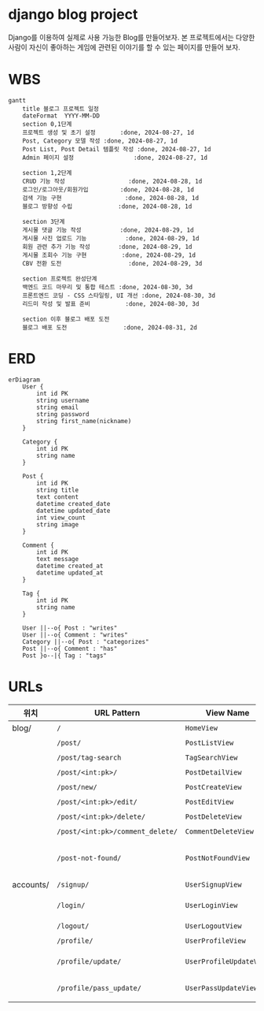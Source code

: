 # django blog project

 Django를 이용하여 실제로 사용 가능한 Blog를 만들어보자.
 본 프로젝트에서는 다양한 사람이 자신이 좋아하는 게임에 관련된 이야기를 할 수 있는 페이지를 만들어 보자.

# WBS
```mermaid
gantt
    title 블로그 프로젝트 일정
    dateFormat  YYYY-MM-DD
    section 0,1단계
    프로젝트 생성 및 초기 설정       :done, 2024-08-27, 1d
    Post, Category 모델 작성 :done, 2024-08-27, 1d
    Post List, Post Detail 템플릿 작성 :done, 2024-08-27, 1d
    Admin 페이지 설정                 :done, 2024-08-27, 1d

    section 1,2단계
    CRUD 기능 작성                  :done, 2024-08-28, 1d
    로그인/로그아웃/회원가입         :done, 2024-08-28, 1d
    검색 기능 구현                  :done, 2024-08-28, 1d
    블로그 방향성 수립             :done, 2024-08-28, 1d

    section 3단계
    게시물 댓글 기능 작성           :done, 2024-08-29, 1d
    게시물 사진 업로드 기능           :done, 2024-08-29, 1d
    회원 관련 추가 기능 작성        :done, 2024-08-29, 1d
    게시물 조회수 기능 구현          :done, 2024-08-29, 1d
    CBV 전환 도전                   :done, 2024-08-29, 3d

    section 프로젝트 완성단계
    백엔드 코드 마무리 및 통합 테스트 :done, 2024-08-30, 3d
    프론트엔드 코딩 - CSS 스타일링, UI 개선 :done, 2024-08-30, 3d
    리드미 작성 및 발표 준비          :done, 2024-08-30, 3d

    section 이후 블로그 배포 도전
    블로그 배포 도전                :done, 2024-08-31, 2d
```

# ERD

```mermaid
erDiagram
    User {
        int id PK
        string username
        string email
        string password
        string first_name(nickname)
    }
    
    Category {
        int id PK
        string name
    }

    Post {
        int id PK
        string title
        text content
        datetime created_date
        datetime updated_date
        int view_count
        string image
    }

    Comment {
        int id PK
        text message
        datetime created_at
        datetime updated_at
    }

    Tag {
        int id PK
        string name
    }

    User ||--o{ Post : "writes"
    User ||--o{ Comment : "writes"
    Category ||--o{ Post : "categorizes"
    Post ||--o{ Comment : "has"
    Post }o--|{ Tag : "tags"
```
# URLs

|위치     | URL Pattern                       | View Name               | Description                                        |
|---------|-----------------------------------|-------------------------|----------------------------------------------------|
|blog/    | `/`                               | `HomeView`              | 메인 페이지                                         |
|         | `/post/`                          | `PostListView`          | 게시물 목록                                         |
|         | `/post/tag-search`                | `TagSearchView`         | 태그별 검색                                         |
|         | `/post/<int:pk>/`                 | `PostDetailView`        | 게시물 상세                                         |
|         | `/post/new/`                      | `PostCreateView`        | 게시물 작성                                         |
|         | `/post/<int:pk>/edit/`            | `PostEditView`          | 게시물 수정                                         |
|         | `/post/<int:pk>/delete/`          | `PostDeleteView`        | 게시물 삭제                                         |
|         | `/post/<int:pk>/comment_delete/`  | `CommentDeleteView`     | 댓글 삭제                                           |
|         | `/post-not-found/`                | `PostNotFoundView`      | 게시물을 찾을 수 없는 경우 표시                      |
|accounts/| `/signup/`                        | `UserSignupView`        | 회원가입                                            |
|         | `/login/`                         | `UserLoginView`         | 로그인 페이지                                       |
|         | `/logout/`                        | `UserLogoutView`        | 로그아웃                                            |
|         | `/profile/`                       | `UserProfileView`       | 유저 프로필                                         |
|         | `/profile/update/`                | `UserProfileUpdateView` | 프로필 정보 수정                                    |
|         | `/profile/pass_update/`           | `UserPassUpdateView`    | 비밀번호 변경                                       |
